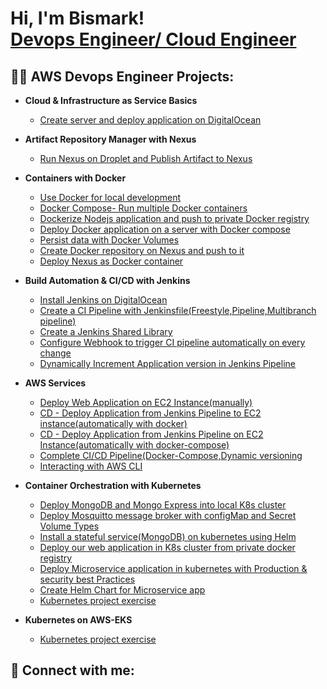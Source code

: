 <h1>Hi, I'm Bismark! <br/><a href="https://github.com/bondgh0954">Devops Engineer/ Cloud Engineer</a>

<h2>👨‍💻 AWS Devops Engineer Projects:</h2>

- <b>Cloud & Infrastructure as Service Basics</b>
  - [Create server and deploy application on DigitalOcean](https://github.com/bondgh0954/Devops_DemoProject_cloud.git)
- <b>Artifact Repository Manager with Nexus</b>
  - [Run Nexus on Droplet and Publish Artifact to Nexus](https://github.com/bondgh0954/Devops-Project-Nexus.git) 
- <b>Containers with Docker</b>
  - [Use Docker for local development](https://)
  - [Docker Compose- Run multiple Docker containers](https://)  
  - [Dockerize Nodejs application and push to private Docker registry](https://)
  - [Deploy Docker application on a server with Docker compose](https://)
  - [Persist data with Docker Volumes](https://)
  - [Create Docker repository on Nexus and push to it ](https://)
  - [Deploy Nexus as Docker container](https://)
  
- <b>Build Automation & CI/CD with Jenkins</b>
  - [Install Jenkins on DigitalOcean](https://github.com/bondgh0954/Jenkins-DemoProject1.git)
  - [Create a CI Pipeline with Jenkinsfile(Freestyle,Pipeline,Multibranch pipeline)](https://github.com/bondgh0954/jenkins-DemoProject2.git)
  - [Create a Jenkins Shared Library](https://github.com/bondgh0954/Jenkins-DemoProject-SharedLibrary.git)
  - [Configure Webhook to trigger CI pipeline automatically on every change](https://)
  - [Dynamically Increment Application version in Jenkins Pipeline](https://github.com/bondgh0954/jenkins-incrementVersion.git)
- <b>AWS Services</b>
  - [Deploy Web Application on EC2 Instance(manually)](https://github.com/bondgh0954/DevopsProject-AWS1.git)
  - [CD - Deploy Application from Jenkins Pipeline to EC2 instance(automatically with docker)](https://github.com/bondgh0954/AWSProject2-deployment.git)
  - [CD - Deploy Application from Jenkins Pipeline on EC2 Instance(automatically with docker-compose)](https://)
  - [Complete CI/CD Pipeline(Docker-Compose,Dynamic versioning](https://)
  - [Interacting with AWS CLI](https://)
- <b>Container Orchestration with Kubernetes</b>
  - [Deploy MongoDB and Mongo Express into local K8s cluster](https://github.com/bondgh0954/Kubernetes_Project1.git)
  - [Deploy Mosquitto message broker with configMap and Secret Volume Types](https://github.com/bondgh0954/Kubernetes_Project2.git)
  - [Install a stateful service(MongoDB) on kubernetes using Helm]( https://github.com/bondgh0954/kubernetes-project3.git)
  - [Deploy our web application in K8s cluster from private docker registry](https://github.com/bondgh0954/Kubernetes-project4.git )
  - [Deploy Microservice application in kubernetes with Production & security best Practices](https://github.com/bondgh0954/Kubernetes-project5.git)
  - [Create Helm Chart for Microservice app](https://github.com/bondgh0954/Kubernetes-project6.git)
  - [Kubernetes project exercise](https://github.com/bondgh0954/Kubernetes-exercise.git)
- <b>Kubernetes on AWS-EKS</b>
  - [Kubernetes project exercise](https://github.com/bondgh0954/AWS-EKS-project1.git)
   

<h2> 🤳 Connect with me:</h2>







<!--
**bondgh0954/bondgh0954** is a ✨ _special_ ✨ repository because its `README.md` (this file) appears on your GitHub profile.

Here are some ideas to get you started:

- 🔭 I’m currently working on ...
- 🌱 I’m currently learning ...
- 👯 I’m looking to collaborate on ...
- 🤔 I’m looking for help with ...
- 💬 Ask me about ...
- 📫 How to reach me: ...
- 😄 Pronouns: ...
- ⚡ Fun fact: ...
-->
